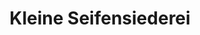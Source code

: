 ---
title: "Kleine Seifensiederei"
url: /ruhstorf-a-d-rott/kleine-seifensiederei/
shop: Andenken
---